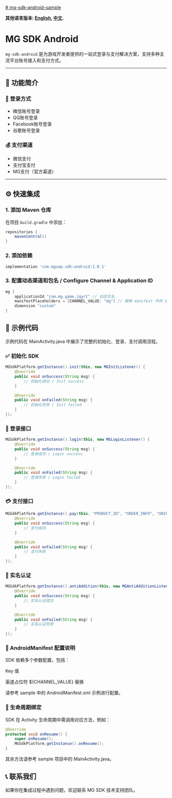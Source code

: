 [# mg-sdk-android-sample]()

**其他语言版本: [English](README.md), [中文](README.zh-CN.md).**

# MG SDK Android 

`mg-sdk-android` 是为游戏开发者提供的一站式登录与支付解决方案，支持多种主流平台账号接入和支付方式。  

---

## 📌 功能简介

### 🔐 登录方式

- 微信账号登录
- QQ账号登录
- Facebook账号登录
- 谷歌账号登录

### 💰 支付渠道

- 微信支付
- 支付宝支付
- MG支付（官方渠道）

---

## ⚙️ 快速集成

### 1. 添加 Maven 仓库

在项目 `build.gradle` 中添加：  

```groovy
repositories {
    mavenCentral()
}
```

### 2. 添加依赖
```groovy
implementation 'com.mguwp.sdk:android:1.0.1'
```

### 3. 配置动态渠道和包名 / Configure Channel & Application ID
```groovy
mg {
    applicationId "com.mg.game.jqyct" // 动态包名
    manifestPlaceholders = [CHANNEL_VALUE: "mg"] // 替换 manifest 中的 ${CHANNEL_VALUE}
    dimension "custom"
}
```

## 🧪 示例代码
示例代码在 MainActivity.java 中展示了完整的初始化、登录、支付调用流程。

### ✅ 初始化 SDK
```java
MGSdkPlatform.getInstance().init(this, new MGInitListener() {
    @Override
    public void onSuccess(String msg) {
        // 初始化成功 / Init success
    }

    @Override
    public void onFailed(String msg) {
        // 初始化失败 / Init failed
    }
});
```

### 🔐 登录接口
```java
MGSdkPlatform.getInstance().login(this, new MGLoginListener() {
    @Override
    public void onSuccess(String msg) {
        // 登录成功 / Login success
    }

    @Override
    public void onFailed(String msg) {
        // 登录失败 / Login failed
    }
});
```

### 💳 支付接口
```java
MGSdkPlatform.getInstance().pay(this, "PRODUCT_ID", "ORDER_INFO", "UNIQUE_USER_ID", new MGPayListener() {
    @Override
    public void onSuccess(String msg) {
        // 支付成功
    }

    @Override
    public void onFailed(String msg) {
        // 支付失败
    }
});
```

### 👤 实名认证
```java
MGSdkPlatform.getInstance().antiAddition(this, new MGAntiAdditionListener() {
    @Override
    public void onSuccess(String msg) {
        // 实名认证成功
    }

    @Override
    public void onFailed(String msg) {
        // 实名认证失败
    }
});
```

### 🧩 AndroidManifest 配置说明
SDK 依赖多个参数配置，包括：

Key 值

渠道占位符 ${CHANNEL_VALUE} 替换

请参考 sample 中的 AndroidManifest.xml 示例进行配置。

### 🔁 生命周期绑定
SDK 在 Activity 生命周期中需调用对应方法，例如：
```java
@Override
protected void onResume() {
    super.onResume();
    MGSdkPlatform.getInstance().onResume();
}
```
其余方法请参考 sample 项目中的 MainActivity.java。

## 📞 联系我们
如果你在集成过程中遇到问题，欢迎联系 MG SDK 技术支持团队。